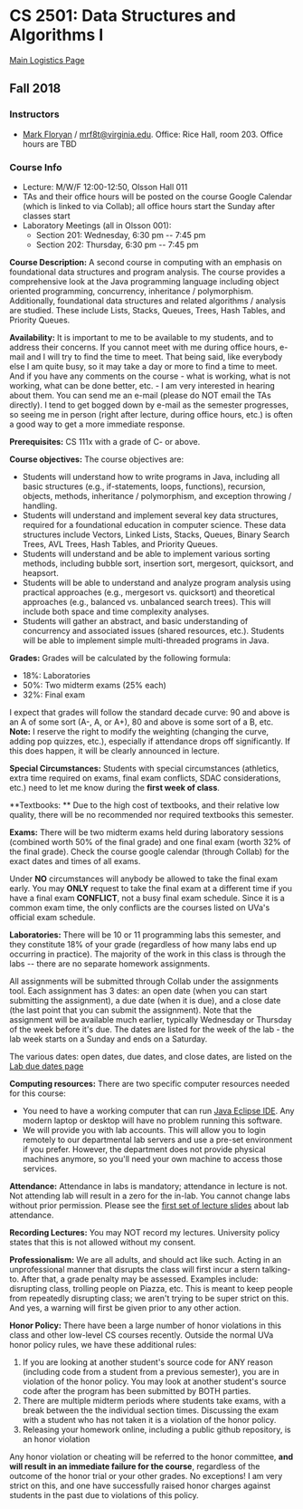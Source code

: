 CS 2501: Data Structures and Algorithms I
=========================================================

[Main Logistics Page](./index.html)

## Fall 2018

### Instructors ###

- [Mark Floryan](https://www.cs.virginia.edu/~mrf8t) / [mrf8t@virginia.edu](mailto:mrf8t@virginia.edu).  Office: Rice Hall, room 203.  Office hours are TBD

### Course Info ###

- Lecture: M/W/F 12:00-12:50, Olsson Hall 011
- TAs and their office hours will be posted on the course Google Calendar (which is linked to via Collab); all office hours start the Sunday after classes start
- Laboratory Meetings (all in Olsson 001):
    - Section 201: Wednesday, 6:30 pm -- 7:45 pm
    - Section 202: Thursday, 6:30 pm -- 7:45 pm

**Course Description:** A second course in computing with an emphasis on foundational data structures and program analysis. The course provides a comprehensive look at the Java programming language including object oriented programming, concurrency, inheritance / polymorphism. Additionally, foundational data structures and related algorithms / analysis are studied. These include Lists, Stacks, Queues, Trees, Hash Tables, and Priority Queues. 

**Availability:** It is important to me to be available to my students, and to address their concerns. If you cannot meet with me during office hours, e-mail and I will try to find the time to meet. That being said, like everybody else I am quite busy, so it may take a day or more to find a time to meet. And if you have any comments on the course - what is working, what is not working, what can be done better, etc. - I am very interested in hearing about them. You can send me an e-mail (please do NOT email the TAs directly). I tend to get bogged down by e-mail as the semester progresses, so seeing me in person (right after lecture, during office hours, etc.) is often a good way to get a more immediate response.

**Prerequisites:** CS 111x with a grade of C- or above.

**Course objectives:** The course objectives are:

- Students will understand how to write programs in Java, including all basic structures (e.g., if-statements, loops, functions), recursion, objects, methods, inheritance / polymorphism, and exception throwing / handling.
- Students will understand and implement several key data structures, required for a foundational education in computer science. These data structures include Vectors, Linked Lists, Stacks, Queues, Binary Search Trees, AVL Trees, Hash Tables, and Priority Queues.
- Students will understand and be able to implement various sorting methods, including bubble sort, insertion sort, mergesort, quicksort, and heapsort.
- Students will be able to understand and analyze program analysis using practical approaches (e.g., mergesort vs. quicksort) and theoretical approaches (e.g., balanced vs. unbalanced search trees). This will include both space and time complexity analyses.
- Students will gather an abstract, and basic understanding of concurrency and associated issues (shared resources, etc.). Students will be able to implement simple multi-threaded programs in Java.

**Grades:** Grades will be calculated by the following formula:

- 18%: Laboratories
- 50%: Two midterm exams (25% each)
- 32%: Final exam

I expect that grades will follow the standard decade curve: 90 and above is an A of some sort (A-, A, or A+), 80 and above is some sort of a B, etc.  **Note:** I reserve the right to modify the weighting (changing the curve, adding pop quizzes, etc.), especially if attendance drops off significantly.  If this does happen, it will be clearly announced in lecture.

**Special Circumstances:** Students with special circumstances (athletics, extra time required on exams, final exam conflicts, SDAC considerations, etc.) need to let me know during the **first week of class**.

**Textbooks: ** Due to the high cost of textbooks, and their relative low quality, there will be no recommended nor required textbooks this semester.

**Exams:** There will be two midterm exams held during laboratory sessions (combined worth 50% of the final grade) and one final exam (worth 32% of the final grade). Check the course google calendar (through Collab) for the exact dates and times of all exams.

Under **NO** circumstances will anybody be allowed to take the final exam early.  You may **ONLY** request to take the final exam at a different time if you have a final exam **CONFLICT**, not a busy final exam schedule.  Since it is a common exam time, the only conflicts are the courses listed on UVa's official exam schedule.

**Laboratories:** There will be 10 or 11 programming labs this semester, and they constitute 18% of your grade (regardless of how many labs end up occurring in practice). The majority of the work in this class is through the labs -- there are no separate homework assignments.

All assignments will be submitted through Collab under the assignments tool. Each assignment has 3 dates: an open date (when you can start submitting the assignment), a due date (when it is due), and a close date (the last point that you can submit the assignment). Note that the assignment will be available much earlier, typically Wednesday or Thursday of the week before it's due.  The dates are listed for the week of the lab - the lab week starts on a Sunday and ends on a Saturday.

The various dates: open dates, due dates, and close dates, are listed on the [Lab due dates page](./labduedates.html)

**Computing resources:** There are two specific computer resources needed for this course:

- You need to have a working computer that can run [Java Eclipse IDE](https://www.eclipse.org/downloads/). Any modern laptop or desktop will have no problem running this software.
- We will provide you with lab accounts. This will allow you to login remotely to our departmental lab servers and use a pre-set environment if you prefer. However, the department does not provide physical machines anymore, so you'll need your own machine to access those services.

**Attendance:** Attendance in labs is mandatory; attendance in lecture is not. Not attending lab will result in a zero for the in-lab. You cannot change labs without prior permission. Please see the [first set of lecture slides](../slides/00-introduction.html) about lab attendance.

**Recording Lectures:** You may NOT record my lectures. University policy states that this is not allowed without my consent.

**Professionalism:** We are all adults, and should act like such.  Acting in an unprofessional manner that disrupts the class will first incur a stern talking-to.  After that, a grade penalty may be assessed.  Examples include: disrupting class, trolling people on Piazza, etc.  This is meant to keep people from repeatedly disrupting class; we aren't trying to be super strict on this.  And yes, a warning will first be given prior to any other action.

**Honor Policy:** There have been a large number of honor violations in this class and other low-level CS courses recently.  Outside the normal UVa honor policy rules, we have these additional rules:

1. If you are looking at another student's source code for ANY reason (including code from a student from a previous semester), you are in violation of the honor policy.  You may look at another student's source code after the program has been submitted by BOTH parties.
2. There are multiple midterm periods where students take exams, with a break between the the individual section times.  Discussing the exam with a student who has not taken it is a violation of the honor policy.
4. Releasing your homework online, including a public github repository, is an honor violation

Any honor violation or cheating will be referred to the honor committee, **and will result in an immediate failure for the course**, regardless of the outcome of the honor trial or your other grades.  No exceptions!  I am very strict on this, and one have successfully raised honor charges against students in the past due to violations of this policy.
